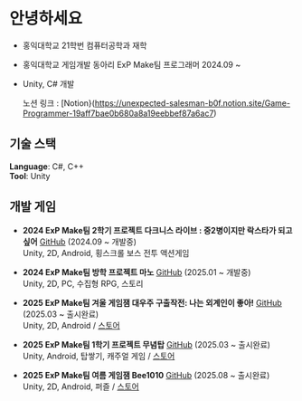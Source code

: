 # 안녕하세요

- 홍익대학교 21학번 컴퓨터공학과 재학  
- 홍익대학교 게임개발 동아리 ExP Make팀 프로그래머 2024.09 ~  
- Unity, C# 개발

  노션 링크 : [Notion}(https://unexpected-salesman-b0f.notion.site/Game-Programmer-19aff7bae0b680a8a19eebbef87a6ac7)

## 기술 스택

**Language**: C#, C++  
**Tool**: Unity

## 개발 게임

- **2024 ExP Make팀 2학기 프로젝트 다크니스 라이브 : 중2병이지만 락스타가 되고 싶어** [GitHub](https://github.com/hance0103/2nd_Grade_In_MiddleSchool) (2024.09 ~ 개발중)  
  Unity, 2D, Android, 횡스크롤 보스 전투 액션게임

- **2024 ExP Make팀 방학 프로젝트 마노** [GitHub](https://github.com/villainouskirby/DungeonRPG) (2025.01 ~ 개발중)  
  Unity, 2D, PC, 수집형 RPG, 스토리

- **2025 ExP Make팀 겨울 게임잼 대우주 구출작전: 나는 외계인이 좋아!** [GitHub](https://github.com/machamy/Exp-2025WinterGamejam) (2025.03 ~ 출시완료)   
  Unity, 2D, Android / [스토어](https://play.google.com/store/apps/details?id=com.ExpStudio.Exp2025WinterGamejam)

- **2025 ExP Make팀 1학기 프로젝트 무념탑** [GitHub](https://github.com/Doumoman/TLTower) (2025.03 ~ 출시완료)  
  Unity, Android, 탑쌓기, 캐주얼 게임  / [스토어](https://play.google.com/store/apps/details?id=com.ExP.Munyumtop&pcampaignid=web_share)  

- **2025 ExP Make팀 여름 게임잼 Bee1010** [GitHub](https://github.com/Doumoman/2025-ExPSummerGameJam-2) (2025.08 ~ 출시완료)  
  Unity, 2D, Android, 퍼즐 / [스토어](https://play.google.com/store/apps/details?id=com.ExP.Bee1010)
